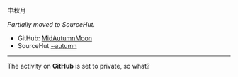 中秋月

*Partially moved to SourceHut.*

* GitHub: [MidAutumnMoon](https://github.com/MidAutumnMoon/)
* SourceHut [~autumn](https://sr.ht/~autumn/)

---

The activity on **GitHub** is set to private, so what?


